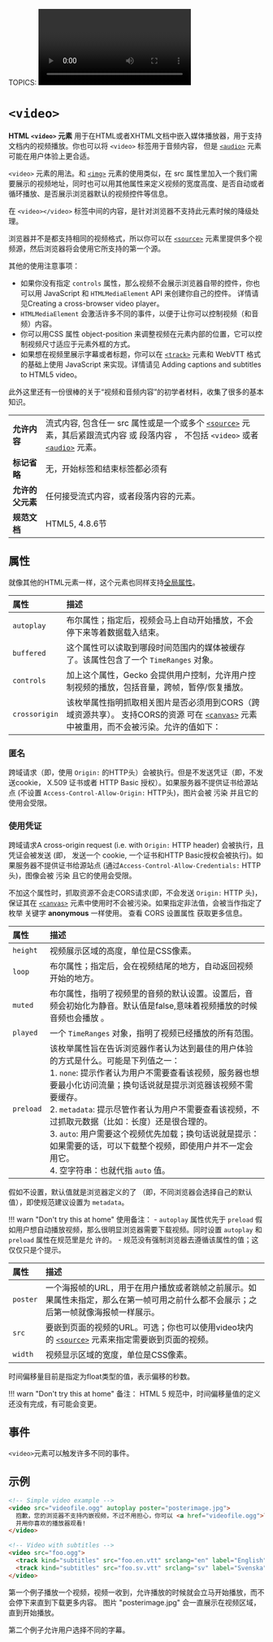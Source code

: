 TOPICS: <video>

# `<video>`

**HTML `<video>` 元素** 用于在HTML或者XHTML文档中嵌入媒体播放器，用于支持文档内的视频播放。你也可以将 `<video>`  标签用于音频内容，
但是 [`<audio>`](/zh-hans/webfrontend/<audio>) 元素可能在用户体验上更合适。

`<video>` 元素的用法。和 [`<img>`](/zh-hans/webfrontend/<img>) 元素的使用类似，在 src 属性里加入一个我们需要展示的视频地址，同时也可以用其他属性来定义视频的宽度高度、是否自动或者循环播放、是否展示浏览器默认的视频控件等信息。

在 `<video></video>` 标签中间的内容，是针对浏览器不支持此元素时候的降级处理。

浏览器并不是都支持相同的视频格式，所以你可以在 [`<source>`](/zh-hans/webfrontend/<source>) 元素里提供多个视频源，然后浏览器将会使用它所支持的第一个源。

其他的使用注意事项：

- 如果你没有指定 `controls` 属性，那么视频不会展示浏览器自带的控件，你也可以用 JavaScript 和 `HTMLMediaElement` API 来创建你自己的控件。
详情请见Creating a cross-browser video player。
- `HTMLMediaElement` 会激活许多不同的事件，以便于让你可以控制视频（和音频）内容。
- 你可以用CSS 属性 object-position 来调整视频在元素内部的位置，它可以控制视频尺寸适应于元素外框的方式。
- 如果想在视频里展示字幕或者标题，你可以在 [`<track>`](/zh-hans/webfrontend/<track>) 元素和 WebVTT 格式的基础上使用 JavaScript 来实现。详情请见
Adding captions and subtitles to HTML5 video。

此外这里还有一份很棒的关于“视频和音频内容”的初学者材料，收集了很多的基本知识。

|  |  |
| :-- | :-- |
| **允许内容** | 流式内容, 包含任一 src 属性或是一个或多个 [`<source>`](/zh-hans/webfrontend/<source>) 元素，其后紧跟流式内容 或 段落内容 ， 不包括 `<video>` 或者 [`<audio>`](/zh-hans/webfrontend/<audio>) 元素。|
| **标记省略** | 无，开始标签和结束标签都必须有 |
| **允许的父元素** | 任何接受流式内容，或者段落内容的元素。|
| **规范文档** | HTML5, 4.8.6节 |

## 属性

就像其他的HTML元素一样，这个元素也同样支持[全局属性](/zh-hans/webfrontend/HTML_Global_Attributes)。

| 属性 | 描述 |
| :-- | :-- |
| `autoplay` | 布尔属性；指定后，视频会马上自动开始播放，不会停下来等着数据载入结束。 |
| `buffered` | 这个属性可以读取到哪段时间范围内的媒体被缓存了。该属性包含了一个 `TimeRanges` 对象。 |
| `controls` | 加上这个属性，Gecko 会提供用户控制，允许用户控制视频的播放，包括音量，跨帧，暂停/恢复播放。 |
| `crossorigin` | 该枚举属性指明抓取相关图片是否必须用到CORS（跨域资源共享）。 支持CORS的资源 可在 [`<canvas>`](/zh-hans/webfrontend/<canvas>) 元素中被重用，而不会被污染。允许的值如下： |

### 匿名

跨域请求（即，使用 `Origin:` 的HTTP头）会被执行。但是不发送凭证（即，不发送cookie， X.509 证书或者 HTTP Basic 授权）。如果服务器不提供证书给源站点
(不设置 `Access-Control-Allow-Origin:` HTTP头)，图片会被 污染 并且它的使用会受限。

### 使用凭证

跨域请求A cross-origin request (i.e. with `Origin:` HTTP header) 会被执行，且凭证会被发送 (即， 发送一个 cookie,
一个证书和HTTP Basic授权会被执行)。如果服务器不提供证书给源站点 (通过`Access-Control-Allow-Credentials:` HTTP 头)，图像会被 污染 且它的使用会受限。

不加这个属性时，抓取资源不会走CORS请求(即，不会发送 `Origin:` HTTP 头)，保证其在 [`<canvas>`](/zh-hans/webfrontend/<canvas>) 元素中使用时不会被污染。如果指定非法值，会被当作指定了枚举
关键字 **anonymous** 一样使用。 查看 CORS 设置属性 获取更多信息。

| 属性 | 描述 |
| :-- | :-- |
| `height` | 视频展示区域的高度，单位是CSS像素。
| `loop` | 布尔属性；指定后，会在视频结尾的地方，自动返回视频开始的地方。
| `muted` | 布尔属性，指明了视频里的音频的默认设置。设置后，音频会初始化为静音。默认值是false,意味着视频播放的时候音频也会播放 。
| `played` | 一个 `TimeRanges` 对象，指明了视频已经播放的所有范围。
| `preload` | 该枚举属性旨在告诉浏览器作者认为达到最佳的用户体验的方式是什么。可能是下列值之一：<br>1. `none`: 提示作者认为用户不需要查看该视频，服务器也想要最小化访问流量；换句话说就是提示浏览器该视频不需要缓存。<br>2. `metadata`: 提示尽管作者认为用户不需要查看该视频，不过抓取元数据（比如：长度）还是很合理的。<br>3. `auto`: 用户需要这个视频优先加载；换句话说就是提示：如果需要的话，可以下载整个视频，即使用户并不一定会用它。<br>4. 空字符串：也就代指 `auto` 值。

假如不设置，默认值就是浏览器定义的了 （即，不同浏览器会选择自己的默认值），即使规范建议设置为 `metadata`。

!!! warn "Don't try this at home"
    使用备注：
    - `autoplay` 属性优先于 `preload` 假如用户想自动播放视频，那么很明显浏览器需要下载视频。同时设置 `autoplay` 和 `preload` 属性在规范里是允    许的。
    - 规范没有强制浏览器去遵循该属性的值；这仅仅只是个提示。

| 属性 | 描述 |
| :-- | :-- |
| `poster` | 一个海报帧的URL，用于在用户播放或者跳帧之前展示。如果属性未指定，那么在第一帧可用之前什么都不会展示；之后第一帧就像海报帧一样展示。
| `src` | 要嵌到页面的视频的URL。可选；你也可以使用video块内的 [`<source>`](/zh-hans/webfrontend/<source>) 元素来指定需要嵌到页面的视频。
| `width` | 视频显示区域的宽度，单位是CSS像素。

时间偏移量目前是指定为float类型的值，表示偏移的秒数。

!!! warn "Don't try this at home"
    备注： HTML 5 规范中，时间偏移量值的定义还没有完成，有可能会变更。

## 事件

`<video>`元素可以触发许多不同的事件。

## 示例

```html
<!-- Simple video example -->
<video src="videofile.ogg" autoplay poster="posterimage.jpg">
  抱歉，您的浏览器不支持内嵌视频，不过不用担心，你可以 <a href="videofile.ogg">下载</a>
  并用你喜欢的播放器观看!
</video>

<!-- Video with subtitles -->
<video src="foo.ogg">
  <track kind="subtitles" src="foo.en.vtt" srclang="en" label="English">
  <track kind="subtitles" src="foo.sv.vtt" srclang="sv" label="Svenska">
</video>
```

第一个例子播放一个视频，视频一收到，允许播放的时候就会立马开始播放，而不会停下来直到下载更多内容。 图片 "posterimage.jpg" 会一直展示在视频区域，直到开始播放。

第二个例子允许用户选择不同的字幕。
